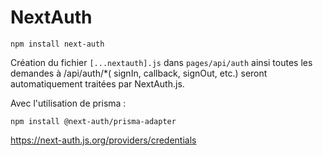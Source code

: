 # NextAuth

````shell
npm install next-auth
````

Création du fichier `[...nextauth].js` dans `pages/api/auth` ainsi toutes les demandes à /api/auth/*( signIn, callback, signOut, etc.) seront automatiquement traitées par NextAuth.js.

Avec l'utilisation de prisma :

````shell
npm install @next-auth/prisma-adapter
````

<https://next-auth.js.org/providers/credentials>
